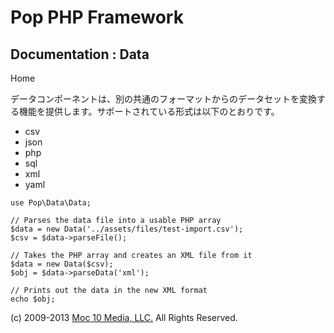 Pop PHP Framework
=================

Documentation : Data
--------------------

Home

データコンポーネントは、別の共通のフォーマットからのデータセットを変換する機能を提供します。サポートされている形式は以下のとおりです。

-   csv
-   json
-   php
-   sql
-   xml
-   yaml

<!-- -->

    use Pop\Data\Data;

    // Parses the data file into a usable PHP array
    $data = new Data('../assets/files/test-import.csv');
    $csv = $data->parseFile();

    // Takes the PHP array and creates an XML file from it
    $data = new Data($csv);
    $obj = $data->parseData('xml');

    // Prints out the data in the new XML format
    echo $obj;

\(c) 2009-2013 [Moc 10 Media, LLC.](http://www.moc10media.com) All
Rights Reserved.
